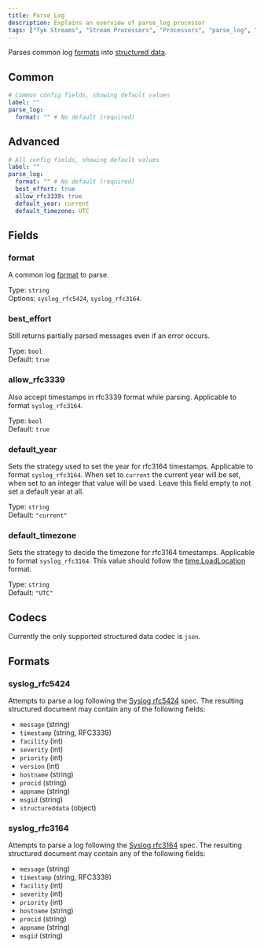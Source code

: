 ```yaml
---
title: Parse Log
description: Explains an overview of parse_log processor
tags: ["Tyk Streams", "Stream Processors", "Processors", "parse_log", "Logs", "Log"]
---
```


Parses common log [formats](#formats) into [structured data](#codecs).

## Common

```yml
# Common config fields, showing default values
label: ""
parse_log:
  format: "" # No default (required)
```

## Advanced

```yml
# All config fields, showing default values
label: ""
parse_log:
  format: "" # No default (required)
  best_effort: true
  allow_rfc3339: true
  default_year: current
  default_timezone: UTC
```

## Fields

### format

A common log [format](#formats) to parse.

Type: `string`  
Options: `syslog_rfc5424`, `syslog_rfc3164`.

### best_effort

Still returns partially parsed messages even if an error occurs.

Type: `bool`  
Default: `true`

### allow_rfc3339

Also accept timestamps in rfc3339 format while parsing. Applicable to format `syslog_rfc3164`.

Type: `bool`  
Default: `true`

### default_year

Sets the strategy used to set the year for rfc3164 timestamps. Applicable to format `syslog_rfc3164`. When set to `current` the current year will be set, when set to an integer that value will be used. Leave this field empty to not set a default year at all.

Type: `string`  
Default: `"current"`

### default_timezone

Sets the strategy to decide the timezone for rfc3164 timestamps. Applicable to format `syslog_rfc3164`. This value should follow the [time.LoadLocation](https://golang.org/pkg/time/#LoadLocation) format.

Type: `string`  
Default: `"UTC"`

## Codecs

Currently the only supported structured data codec is `json`.

## Formats

### syslog_rfc5424

Attempts to parse a log following the [Syslog rfc5424](https://tools.ietf.org/html/rfc5424) spec. The resulting structured document may contain any of the following fields:

- `message` (string)
- `timestamp` (string, RFC3339)
- `facility` (int)
- `severity` (int)
- `priority` (int)
- `version` (int)
- `hostname` (string)
- `procid` (string)
- `appname` (string)
- `msgid` (string)
- `structureddata` (object)

### syslog_rfc3164

Attempts to parse a log following the [Syslog rfc3164](https://tools.ietf.org/html/rfc3164) spec. The resulting structured document may contain any of the following fields:

- `message` (string)
- `timestamp` (string, RFC3339)
- `facility` (int)
- `severity` (int)
- `priority` (int)
- `hostname` (string)
- `procid` (string)
- `appname` (string)
- `msgid` (string)
